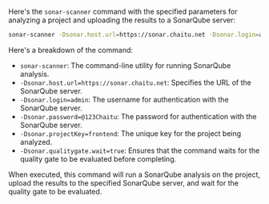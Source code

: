 Here's the `sonar-scanner` command with the specified parameters for analyzing a project and uploading the results to a SonarQube server:

```sh
sonar-scanner -Dsonar.host.url=https://sonar.chaitu.net -Dsonar.login=admin -Dsonar.password=@123Chaitu -Dsonar.projectKey=frontend -Dsonar.qualitygate.wait=true
```

Here's a breakdown of the command:

- `sonar-scanner`: The command-line utility for running SonarQube analysis.
- `-Dsonar.host.url=https://sonar.chaitu.net`: Specifies the URL of the SonarQube server.
- `-Dsonar.login=admin`: The username for authentication with the SonarQube server.
- `-Dsonar.password=@123Chaitu`: The password for authentication with the SonarQube server.
- `-Dsonar.projectKey=frontend`: The unique key for the project being analyzed.
- `-Dsonar.qualitygate.wait=true`: Ensures that the command waits for the quality gate to be evaluated before completing.

When executed, this command will run a SonarQube analysis on the project, upload the results to the specified SonarQube server, and wait for the quality gate to be evaluated.
